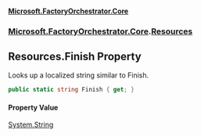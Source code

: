 #### [Microsoft.FactoryOrchestrator.Core](./Microsoft-FactoryOrchestrator-Core.md 'Microsoft.FactoryOrchestrator.Core')
### [Microsoft.FactoryOrchestrator.Core](./Microsoft-FactoryOrchestrator-Core.md 'Microsoft.FactoryOrchestrator.Core').[Resources](./Microsoft-FactoryOrchestrator-Core-Resources.md 'Microsoft.FactoryOrchestrator.Core.Resources')
## Resources.Finish Property
Looks up a localized string similar to Finish.  
```csharp
public static string Finish { get; }
```
#### Property Value
[System.String](https://docs.microsoft.com/en-us/dotnet/api/System.String 'System.String')  
